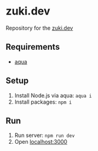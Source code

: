 # zuki.dev

Repository for the [zuki.dev](https://zuki.dev)

## Requirements

- [aqua](https://github.com/aquaproj/aqua)

## Setup

1. Install Node.js via aqua: `aqua i`
1. Install packages: `npm i`

## Run

1. Run server: `npm run dev`
1. Open [localhost:3000](http://localhost:3000)
